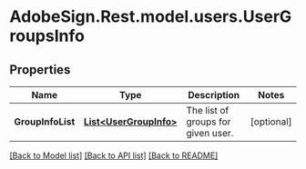 # AdobeSign.Rest.model.users.UserGroupsInfo
## Properties

Name | Type | Description | Notes
------------ | ------------- | ------------- | -------------
**GroupInfoList** | [**List&lt;UserGroupInfo&gt;**](UserGroupInfo.md) | The list of groups for given user. | [optional] 

[[Back to Model list]](../README.md#documentation-for-models) [[Back to API list]](../README.md#documentation-for-api-endpoints) [[Back to README]](../README.md)

